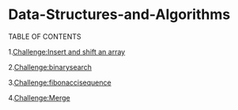 # Data-Structures-and-Algorithms

TABLE OF CONTENTS

1.[Challenge:Insert and shift an array](Challenges/arrayshift)


2.[Challenge:binarysearch](Challenges/binarysearch)


3.[Challenge:fibonaccisequence](Challenges/fibonaccisequence)


4.[Challenge:Merge](Challenges/MergeTwoLists)